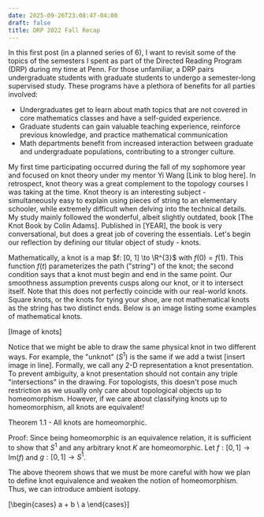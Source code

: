 ```yaml
---
date: 2025-09-26T23:08:47-04:00
draft: false
title: DRP 2022 Fall Recap
---
```

In this first post (in a planned series of 6), I want to revisit some of the topics of the semesters I spent as part of the Directed Reading Program (DRP) during my time at Penn. For those unfamiliar, a DRP pairs undergraduate students with graduate students to undergo a semester-long supervised study. These programs have a plethora of benefits for all parties involved:

- Undergraduates get to learn about math topics that are not covered in core mathematics classes and have a self-guided experience.
- Graduate students can gain valuable teaching experience, reinforce previous knowledge, and practice mathematical communication
- Math departments benefit from increased interaction between graduate and undergraduate populations, contributing to a stronger culture.

My first time participating occurred during the fall of my sophomore year and focused on knot theory under my mentor Yi Wang [Link to blog here]. In retrospect, knot theory was a great complement to the topology courses I was taking at the time. Knot theory is an interesting subject - simultaneously easy to explain using pieces of string to an elementary schooler, while extremely difficult when delving into the technical details. My study mainly followed the wonderful, albeit slightly outdated, book [The Knot Book by Colin Adams]. Published in [YEAR], the book is very conversational, but does a great job of covering the essentials. Let's begin our reflection by defining our titular object of study - knots.

Mathematically, a knot is a map $f: [0, 1] \to \R^{3}$ with $f(0) = f(1)$. This function $f(t)$ parameterizes the path ("string") of the knot; the second condition says that a knot must begin and end in the same point. Our smoothness assumption prevents cusps along our knot, or it to intersect itself. Note that this does not perfectly coincide with our real-world knots. Square knots, or the knots for tying your shoe, are not mathematical knots as the string has two distinct ends. Below is an image listing some examples of mathematical knots.

[Image of knots]

Notice that we might be able to draw the same physical knot in two different ways. For example, the "unknot" ($S^{1}$) is the same if we add a twist [insert image in line]. Formally, we call any 2-D representation a knot presentation. To prevent ambiguity, a knot presentation should not contain any triple "intersections" in the drawing. For topologists, this doesn't pose much restriction as we usually only care about topological objects up to homeomorphism. However, if we care about classifying knots up to homeomorphism, all knots are equivalent!

Theorem 1.1 - All knots are homeomorphic.

Proof: Since being homeomorphic is an equivalence relation, it is sufficient to show that $S^{1}$ and any arbitrary knot $K$ are homeomorphic. Let $f: [0, 1] \to \text{Im} (f)$ and $g: [0, 1] \to S^{1}$.

The above theorem shows that we must be more careful with how we plan to define knot equivalence and weaken the notion of homeomorphism. Thus, we can introduce ambient isotopy.

\[\begin{cases}
a + b \\
a
\end{cases}\]